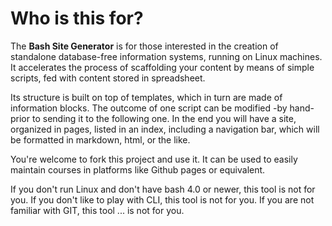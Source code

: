 # Who is this for?

The **Bash Site Generator** is for those interested in the creation of standalone database-free information systems, running on Linux machines. It accelerates the process of scaffolding your content by means of simple scripts, fed with content stored in spreadsheet.

Its structure is built on top of templates, which in turn are made of information blocks. The outcome of one script can be modified -by hand- prior to sending it to the following one. In the end you will have a site, organized in pages, listed in an index, including a navigation bar, which will be formatted in markdown, html, or the like.

You're welcome to fork this project and use it. It can be used to easily maintain courses in platforms like Github pages or equivalent.

If you don't run Linux and don't have bash 4.0 or newer, this tool is not for you. If you don't like to play with CLI, this tool is not for you. If you are not familiar with GIT, this tool ... is not for you.
